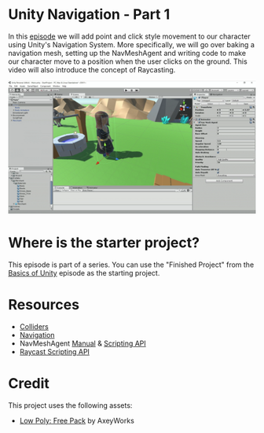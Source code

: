
# Unity Navigation - Part 1

In this [episode](https://channel9.msdn.com/Shows/dotGAME/Unity-Navigation-Part-1) we will add point and click style movement to our character using Unity's Navigation System. More specifically, we will go over baking a navigation mesh, setting up the NavMeshAgent and writing code to make our character move to a position when the user clicks on the ground. This video will also introduce the concept of Raycasting.

[![screenshot](screenshot.png)](https://channel9.msdn.com/Shows/dotGAME/Unity-Navigation-Part-1)

# Where is the starter project?
This episode is part of a series. You can use the "Finished Project" from the [Basics of Unity](../BasicsOfUnity) episode as the starting project.

# Resources

* [Colliders](https://docs.unity3d.com/Manual/CollidersOverview.html)
* [Navigation](https://docs.unity3d.com/Manual/Navigation.html)
* NavMeshAgent [Manual](https://docs.unity3d.com/Manual/nav-CreateNavMeshAgent.html) & [Scripting API](https://docs.unity3d.com/ScriptReference/AI.NavMeshAgent.html)
* [Raycast Scripting API](https://docs.unity3d.com/ScriptReference/Physics.Raycast.html)

# Credit

This project uses the following assets:

* [Low Poly: Free Pack](https://www.assetstore.unity3d.com/en/#!/content/58821) by AxeyWorks

